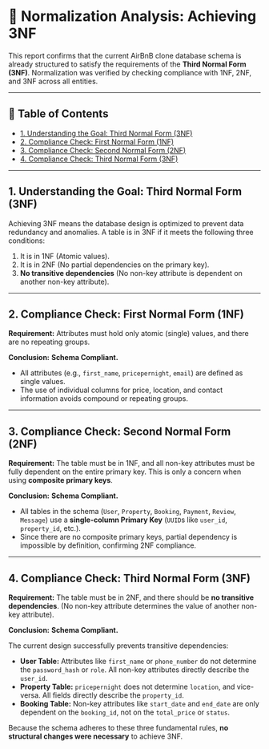 # 🎯 Normalization Analysis: Achieving 3NF

This report confirms that the current AirBnB clone database schema is already structured to satisfy the requirements of the **Third Normal Form (3NF)**. Normalization was verified by checking compliance with 1NF, 2NF, and 3NF across all entities.

---

## 🧭 Table of Contents
* [1. Understanding the Goal: Third Normal Form (3NF)](#1-understanding-the-goal-third-normal-form-3nf)
* [2. Compliance Check: First Normal Form (1NF)](#2-compliance-check-first-normal-form-1nf)
* [3. Compliance Check: Second Normal Form (2NF)](#3-compliance-check-second-normal-form-2nf)
* [4. Compliance Check: Third Normal Form (3NF)](#4-compliance-check-third-normal-form-3nf)

---

## 1. Understanding the Goal: Third Normal Form (3NF)

Achieving 3NF means the database design is optimized to prevent data redundancy and anomalies. A table is in 3NF if it meets the following three conditions:

1.  It is in 1NF (Atomic values).
2.  It is in 2NF (No partial dependencies on the primary key).
3.  **No transitive dependencies** (No non-key attribute is dependent on another non-key attribute).

---

## 2. Compliance Check: First Normal Form (1NF)

**Requirement:** Attributes must hold only atomic (single) values, and there are no repeating groups.

**Conclusion:** **Schema Compliant.**

* All attributes (e.g., `first_name`, `pricepernight`, `email`) are defined as single values.
* The use of individual columns for price, location, and contact information avoids compound or repeating groups.

---

## 3. Compliance Check: Second Normal Form (2NF)

**Requirement:** The table must be in 1NF, and all non-key attributes must be fully dependent on the entire primary key. This is only a concern when using **composite primary keys**.

**Conclusion:** **Schema Compliant.**

* All tables in the schema (`User`, `Property`, `Booking`, `Payment`, `Review`, `Message`) use a **single-column Primary Key** (`UUID`s like `user_id`, `property_id`, etc.).
* Since there are no composite primary keys, partial dependency is impossible by definition, confirming 2NF compliance.

---

## 4. Compliance Check: Third Normal Form (3NF)

**Requirement:** The table must be in 2NF, and there should be **no transitive dependencies**. (No non-key attribute determines the value of another non-key attribute).

**Conclusion:** **Schema Compliant.**

The current design successfully prevents transitive dependencies:

* **User Table:** Attributes like `first_name` or `phone_number` do not determine the `password_hash` or `role`. All non-key attributes directly describe the `user_id`.
* **Property Table:** `pricepernight` does not determine `location`, and vice-versa. All fields directly describe the `property_id`.
* **Booking Table:** Non-key attributes like `start_date` and `end_date` are only dependent on the `booking_id`, not on the `total_price` or `status`.

Because the schema adheres to these three fundamental rules, **no structural changes were necessary** to achieve 3NF.
